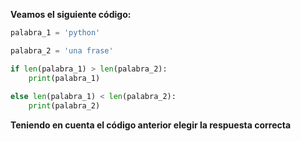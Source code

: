 **Veamos  el siguiente código:**

``` python
palabra_1 = 'python'

palabra_2 = 'una frase'

if len(palabra_1) > len(palabra_2):
    print(palabra_1)
    
else len(palabra_1) < len(palabra_2):
    print(palabra_2)

```

**Teniendo en cuenta el código anterior elegir la respuesta correcta**